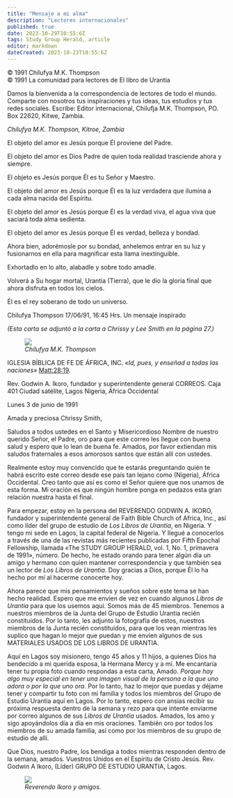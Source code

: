 ```yaml
---
title: "Mensaje a mi alma"
description: "Lectores internacionales"
published: true
date: 2023-10-29T10:55:6Z
tags: Study Group Herald, article
editor: markdown
dateCreated: 2023-10-23T10:55:6Z
---
```


<p class="v-card v-sheet theme--light gray lighten-3 px-2">© 1991 Chilufya M.K. Thompson<br>© 1991 La comunidad para lectores de El libro de Urantia</p>


Damos la bienvenida a la correspondencia de lectores de todo el mundo. Comparte con nosotros tus inspiraciones y tus ideas, tus estudios y tus redes sociales. Escribe: Editor internacional, Chilufja M.K. Thompson, PO. Box 22620, Kitwe, Zambia.

_Chilufya M.K. Thompson, Kitroe, Zambia_

El objeto del amor es Jesús porque Él proviene del Padre.

El objeto del amor es Dios Padre de quien toda realidad trasciende ahora y siempre.

El objeto es Jesús porque Él es tu Señor y Maestro.

El objeto del amor es Jesús porque Él es la luz verdadera que ilumina a cada alma nacida del Espíritu.

El objeto del amor es Jesús porque Él es la verdad viva, el agua viva que saciará toda alma sedienta.

El objeto del amor es Jesús porque Él es verdad, belleza y bondad.

Ahora bien, adorémosle por su bondad, anhelemos entrar en su luz y fusionarnos en ella para magnificar esta llama inextinguible.

Exhortadlo en lo alto, alabadle y sobre todo amadle.

Volverá a Su hogar mortal, Urantia (Tierra), que le dio la gloria final que ahora disfruta en todos los cielos.

Él es el rey soberano de todo un universo.

Chilufya Thompson
17/06/91, 16:45 Hrs.
Un mensaje inspirado

_(Esta carta se adjuntó a la carta a Chrissy y Lee Smith en la página 27.)_

<figure id="Figure_1" class="image urantiapedia">
<img src="/image/article/Study_Group_Herald/Chilufya.jpg">
<figcaption><em>Chilufya M.K. Thompson</em></figcaption>
</figure>

IGLESIA BÍBLICA DE FE DE ÁFRICA, INC.
_«Id, pues, y enseñad a todas las naciones»_ [Matt:28:19](/es/Bible/Matthew/28#v19).

Rev. Godwin A. Ikoro, fundador y superintendente general
CORREOS. Caja 401
Ciudad satélite, Lagos
Nigeria, África Occidental

Lunes 3 de junio de 1991

Amada y preciosa Chrissy Smith,

Saludos a todos ustedes en el Santo y Misericordioso Nombre de nuestro querido Señor, el Padre, oro para que este correo les llegue con buena salud y espero que lo lean de buena fe. Amados, por favor extiendan mis saludos fraternales a esos amorosos santos que están allí con ustedes.

Realmente estoy muy convencido que te estarás preguntando quién te habrá escrito este correo desde ese país tan lejano como (Nigeria), África Occidental. Creo tanto que así es como el Señor quiere que nos unamos de esta forma. Mi oración es que ningún hombre ponga en pedazos esta gran relación nuestra hasta el final.

Para empezar, estoy en la persona del REVERENDO GODWIN A. IKORO, fundador y superintendente general de Faith Bible Church of Africa, Inc., así como líder del grupo de estudio de _Los Libros de Urantia_, en Nigeria. Y tengo mi sede en Lagos, la capital federal de Nigeria. Y llegué a conocerlos a través de una de las revistas más recientes publicadas por Fifth Epochal Fellowship, llamada «The STUDY GROUP HERALD, vol. 1, No. 1, primavera de 1991», número. De hecho, he estado orando para tener algún día un amigo y hermano con quien mantener correspondencia y que también sea un lector de _Los Libros de Urantia_. Doy gracias a Dios, porque Él lo ha hecho por mí al hacerme conocerte hoy.

Ahora parece que mis pensamientos y sueños sobre este tema se han hecho realidad. Espero que me envíen de vez en cuando algunos _Libros de Urantia_ para que los usemos aquí. Somos más de 45 miembros. Tenemos a nuestros miembros de la Junta del Grupo de Estudio Urantia recién constituidos. Por lo tanto, les adjunto la fotografía de estos, nuestros miembros de la Junta recién constituidos, para que los vean mientras les suplico que hagan lo mejor que puedan y me envíen algunos de sus MATERIALES USADOS DE LOS LIBROS DE URANTIA.

Aquí en Lagos soy misionero, tengo 45 años y 11 hijos, a quienes Dios ha bendecido a mi querida esposa, la Hermana Mercy y a mí. Me encantaría tener tu propia foto cuando respondas a esta carta, Amado. _Porque hay algo muy especial en tener una imagen visual de la persona a la que uno adora o por la que uno ora_. Por lo tanto, haz lo mejor que puedas y déjame tener y compartir tu foto con mi familia y todos los miembros del Grupo de Estudio Urantia aquí en Lagos. Por lo tanto, espero con ansias recibir su próxima respuesta dentro de la semana y rezo para que intente enviarme por correo algunos de sus _Libros de Urantia_ usados. Amados, los amo y sigo apoyándolos día a día en mis oraciones. También oro por todos los miembros de su amada familia, así como por los miembros de su grupo de estudio de allí.

Que Dios, nuestro Padre, los bendiga a todos mientras responden dentro de la semana, amados. Vuestros Unidos en el Espíritu de Cristo Jesús. Rev. Godwin A Ikoro, (Líder) GRUPO DE ESTUDIO URANTIA, Lagos.

<figure id="Figure_2" class="image urantiapedia">
<img src="/image/article/Study_Group_Herald/Lagos.jpg">
<figcaption><em>Reverendo Ikoro y amigos.</em></figcaption>
</figure>

